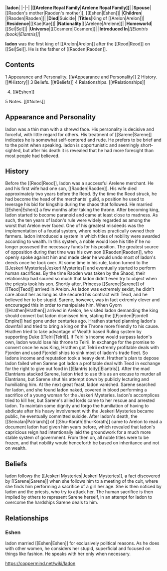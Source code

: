 |**Iadon**|
|-|-|
|**[[Arelene Royal Family\|Arelene Royal Family]]**|
|**Spouse**|[[Raoden's mother\|Raoden's mother]], [[Eshen\|Eshen]]|
|**Children**|[[Raoden\|Raoden]]|
|**Died**|Suicide|
|**Titles**|King of [[Arelon\|Arelon]]|
|**Residence**|[[Kae\|Kae]]|
|**Nationality**|[[Arelene\|Arelene]]|
|**Homeworld**|[[Sel\|Sel]]|
|**Universe**|[[Cosmere\|Cosmere]]|
|**Introduced In**|*[[Elantris (book)\|Elantris]]*|

**Iadon** was the first king of [[Arelon\|Arelon]] after the [[Reod\|Reod]] on [[Sel\|Sel]]. He is the father of [[Raoden\|Raoden]].

## Contents

1 Appearance and Personality. [[#Appearance and Personality]] 
2 History. [[#History]] 
3 Beliefs. [[#Beliefs]] 
4 Relationships. [[#Relationships]] 

4. [[#Eshen]] 


5 Notes. [[#Notes]] 


## Appearance and Personality
Iadon was a thin man with a shrewd face.
His personality is decisive and forceful, with little regard for others. His treatment of [[Sarene\|Sarene]] indicates he is somewhat self-centered and rude. He prefers to be brief and to the point when speaking. Iadon is opportunistic and seemingly short-sighted, but after his death it is revealed that he had more foresight than most people had believed.

## History
Before the [[Reod\|Reod]], Iadon was a successful Arelene merchant. He and his first wife had one son, [[Raoden\|Raoden]]. His wife died approximately two years before the Reod. By the time the Reod struck, he had become the head of the merchants' guild, a position he used to leverage his bid for kingship during the chaos that followed. He married [[Eshen\|Eshen]] a few months after taking the throne. After becoming king, Iadon started to become paranoid and came at least close to madness. As such, the ten years of Iadon's rule were widely regarded as among the worst that Arelon ever faced. One of his greatest misdeeds was the implementation of a feudal system, where nobles practically owned their farmers. Iadon introduced a system in which titles of nobility were awarded according to wealth. In this system, a noble would lose his title if he no longer possesed the necessary funds for his position. The greatest source of opposition during that time was his own son [[Raoden\|Raoden]], who openly spoke against him and made clear he would undo most of Iadon's deeds once he took over. At some time in his rule, Iadon turned to the [[Jeskeri Mysteries\|Jeskeri Mysteries]] and eventually started to perform human sacrifices. By the time Raoden was taken by the Shaod, their relationship had soured so much that Iadon didn't even try to object when the priests took his son.
Shortly after, Princess [[Sarene\|Sarene]] of [[Teod\|Teod]] arrived in Arelon. As Iadon was extremely sexist, he didn't care about her as long as she secured his contract with Teod, and he believed her to be stupid. Sarene, however, was in fact extremly clever and encouraged this in order to manipulate him. When Gyorn [[Hrathen\|Hrathen]] arrived in Arelon, he visited Iadon demanding the king should convert but Iadon dismissed him, stating the [[Fjorden\|Fjordell Empire]] had gone under centuries ago. Hrathen started planning Iadon's downfall and tried to bring a king on the Throne more friendly to his cause. Hrathen tried to take advantage of Wealth based Ruling system by supporting Duke [[Telrii\|Telrii]]. If Telrii's income would surpass Iadon's own, Iadon would lose his throne to Telrii. In exchange for the promise to convert once he was King, Hrathen got Telrii extremly profitable deals with Fjorden and used Fjordell ships to sink most of Iadon's trade fleet. So Iadons income and reputation took a heavy dent. Hrathen's plan to depose Iadon failed when Sarene got Iadon a profitable deal with Teod in exchange for the right to give out food in [[Elantris (city)\|Elantris]]. After the mad Elantrians atacked Sarene, Iadon tried to use this as an excuse to murder all Elantrians, but Sarene shut his attempt down by publicly lecturing and humiliating him. At the next great feast, Iadon vanished. Sarene searched for Iadon, and she found Iadon naked, covered in blood performing a sacrifice of a young woman for the Jeskeri Mysteries. Iadon's accomplices tried to kill her, but Sarene's allied lords came to her rescue and arrested Iadon.
To maintain some dignity and forgo the humiliation of having to abdicate after his heavy involvement with the Jeskeri Mysteries became public, he eventually committed suicide. After Iadon's death, the [[Seinalan\|Patriarch]] of [[Shu-Korath\|Shu-Korath]] came to Arelon to read a document Iadon had given him years before, which revealed that Iadon's capricious reign had intentionally laid the groundwork for a much more stable system of government. From then on, all noble titles were to be frozen, and that nobility would henceforth be based on inheritance and not on wealth.

## Beliefs
Iadon follows the [[Jeskeri Mysteries\|Jeskeri Mysteries]], a fact discovered by [[Sarene\|Sarene]] when she follows him to a meeting of the cult, where she finds him performing a sacrifice of a girl her age. She is then noticed by Iadon and the priests, who try to attack her. The human sacrifice is then implied by others to represent Sarene herself, in an attempt for Iadon to overcome the hardships Sarene deals to him.

## Relationships
### Eshen
Iadon married [[Eshen\|Eshen]] for exclusively political reasons. As he does with other women, he considers her stupid, superficial and focused on things like fashion. He speaks with her only when necessary.



https://coppermind.net/wiki/Iadon